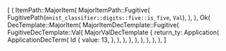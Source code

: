 [
    (
        ItemPath::MajorItem(
            MajorItemPath::Fugitive(
                FugitivePath(`mnist_classifier::digits::five::is_five`, `Val`),
            ),
        ),
        Ok(
            DecTemplate::MajorItem(
                MajorItemDecTemplate::Fugitive(
                    FugitiveDecTemplate::Val(
                        MajorValDecTemplate {
                            return_ty: Application(
                                ApplicationDecTerm(
                                    Id {
                                        value: 13,
                                    },
                                ),
                            ),
                        },
                    ),
                ),
            ),
        ),
    ),
]